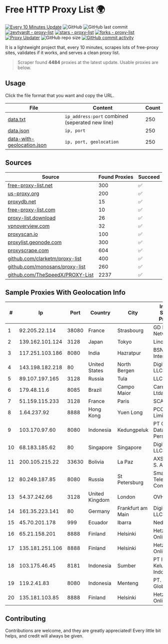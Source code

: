 
# Free HTTP Proxy List 🌍

[![Every 10 Minutes Update](https://github.com/mertguvencli/http-proxy-list/actions/workflows/main.yml/badge.svg?branch=main)](https://github.com/mertguvencli/http-proxy-list/actions/workflows/main.yml)
![GitHub](https://img.shields.io/github/license/mertguvencli/http-proxy-list)
![GitHub last commit](https://img.shields.io/github/last-commit/mertguvencli/http-proxy-list)
[![zevtyardt - proxy-list](https://img.shields.io/static/v1?label=zevtyardt&message=proxy-list&color=blue&logo=github)](https://github.com/zevtyardt/proxy-list "Go to GitHub repo")
[![stars - proxy-list](https://img.shields.io/github/stars/zevtyardt/proxy-list?style=social)](https://github.com/zevtyardt/proxy-list)
[![forks - proxy-list](https://img.shields.io/github/forks/zevtyardt/proxy-list?style=social)](https://github.com/zevtyardt/proxy-list)
[![Proxy Updater](https://github.com/zevtyardt/proxy-list/workflows/Proxy%20Updater/badge.svg)](https://github.com/zevtyardt/proxy-list/actions?query=workflow:"Proxy+Updater")
![GitHub repo size](https://img.shields.io/github/repo-size/zevtyardt/proxy-list)
[![GitHub commit activity](https://img.shields.io/github/commit-activity/m/zevtyardt/proxy-list?logo=commits)](https://github.com/zevtyardt/proxy-list/commits/main)

It is a lightweight project that, every 10 minutes, scrapes lots of free-proxy sites, validates if it works, and serves a clean proxy list.

> Scraper found **4484** proxies at the latest update. Usable proxies are below.

## Usage

Click the file format that you want and copy the URL.

|File|Content|Count|
|----|-------|-----|
|[data.txt](https://raw.githubusercontent.com/mertguvencli/http-proxy-list/main/proxy-list/data.txt)|`ip_address:port` combined (seperated new line)|250|
|[data.json](https://raw.githubusercontent.com/mertguvencli/http-proxy-list/main/proxy-list/data.json)|`ip, port`|250|
|[data-with-geolocation.json](https://raw.githubusercontent.com/mertguvencli/http-proxy-list/main/proxy-list/data-with-geolocation.json)|`ip, port, geolocation`|250|

## Sources

|Source|Found Proxies|Succeed|
|------|-------------|-------|
|[free-proxy-list.net](https://free-proxy-list.net)|300|✅|
|[us-proxy.org](https://www.us-proxy.org)|200|✅|
|[proxydb.net](http://proxydb.net)|15|✅|
|[free-proxy-list.com](https://free-proxy-list.com/?page=&port=&type%5B%5D=http&type%5B%5D=https&up_time=0&search=Search)|10|✅|
|[proxy-list.download](https://www.proxy-list.download/HTTP)|26|✅|
|[vpnoverview.com](https://vpnoverview.com/privacy/anonymous-browsing/free-proxy-servers)|32|✅|
|[proxyscan.io](https://www.proxyscan.io)|100|✅|
|[proxylist.geonode.com](https://proxylist.geonode.com/api/proxy-list?limit=300&page=1&sort_by=lastChecked&sort_type=desc&protocols=http,https)|300|✅|
|[proxyscrape.com](https://api.proxyscrape.com/v2/?request=displayproxies&protocol=http&timeout=10000&country=all&ssl=all&anonymity=all)|604|✅|
|[github.com/clarketm/proxy-list](https://raw.githubusercontent.com/clarketm/proxy-list/master/proxy-list-raw.txt)|400|✅|
|[github.com/monosans/proxy-list](https://raw.githubusercontent.com/monosans/proxy-list/main/proxies/http.txt)|260|✅|
|[github.com/TheSpeedX/PROXY-List](https://raw.githubusercontent.com/TheSpeedX/PROXY-List/master/http.txt)|2237|✅|


## Sample Proxies With Geolocation Info

|#|Ip|Port|Country|City|Internet Service Provider|
|-|--|----|-------|----|-------------------------|
|1|92.205.22.114|38080|France|Strasbourg|GD MASS Network|
|2|139.162.101.124|3128|Japan|Tokyo|Linode, LLC|
|3|117.251.103.186|8080|India|Hazratpur|BSNL Internet|
|4|143.198.182.218|80|United States|North Bergen|DigitalOcean, LLC|
|5|89.107.197.165|3128|Russia|Tula|LLC TK Altair|
|6|179.48.11.6|8085|Brazil|Campo Maior|Carnaubanet Ltda|
|7|51.159.115.233|3128|France|Paris|SCALEWAY|
|8|1.64.237.92|8888|Hong Kong|Yuen Long|PCCW IMS Limited|
|9|103.170.97.60|8080|Indonesia|Kedungpeluk|PT Global Data Akses Persada|
|10|68.183.185.62|80|Singapore|Singapore|DigitalOcean, LLC|
|11|200.105.215.22|33630|Bolivia|La Paz|AXS Bolivia S. A.|
|12|80.249.187.85|8080|Russia|St Petersburg|Smart Telecom Company|
|13|54.37.242.66|3128|United Kingdom|London|OVH SAS|
|14|161.35.223.141|80|Germany|Frankfurt am Main|DigitalOcean, LLC|
|15|45.70.201.178|999|Ecuador|Ibarra|Nedetel S.A.|
|16|65.21.158.201|8888|Finland|Helsinki|Hetzner Online GmbH|
|17|135.181.251.106|8888|Finland|Helsinki|Hetzner Online GmbH|
|18|103.175.46.45|8181|Indonesia|Sumber|PT Internet Keluarga Indonesia|
|19|119.2.41.83|8080|Indonesia|Menteng|PT. Laxo Global Akses|
|20|135.181.103.85|8888|Finland|Helsinki|Hetzner Online GmbH|



## Contributing

Contributions are welcome, and they are greatly appreciated! Every
little bit helps, and credit will always be given.

